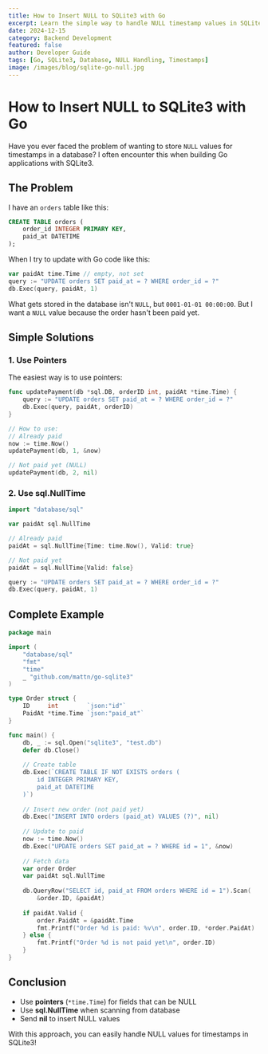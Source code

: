```yaml
---
title: How to Insert NULL to SQLite3 with Go
excerpt: Learn the simple way to handle NULL timestamp values in SQLite3 when working with Go - no more zero dates!
date: 2024-12-15
category: Backend Development
featured: false
author: Developer Guide
tags: [Go, SQLite3, Database, NULL Handling, Timestamps]
image: /images/blog/sqlite-go-null.jpg
---
```


# How to Insert NULL to SQLite3 with Go

Have you ever faced the problem of wanting to store `NULL` values for timestamps in a database? I often encounter this when building Go applications with SQLite3.

## The Problem

I have an `orders` table like this:

```sql
CREATE TABLE orders (
    order_id INTEGER PRIMARY KEY,
    paid_at DATETIME
);
```

When I try to update with Go code like this:

```go
var paidAt time.Time // empty, not set
query := "UPDATE orders SET paid_at = ? WHERE order_id = ?"
db.Exec(query, paidAt, 1)
```

What gets stored in the database isn't `NULL`, but `0001-01-01 00:00:00`. But I want a `NULL` value because the order hasn't been paid yet.

## Simple Solutions

### 1. Use Pointers

The easiest way is to use pointers:

```go
func updatePayment(db *sql.DB, orderID int, paidAt *time.Time) {
    query := "UPDATE orders SET paid_at = ? WHERE order_id = ?"
    db.Exec(query, paidAt, orderID)
}

// How to use:
// Already paid
now := time.Now()
updatePayment(db, 1, &now)

// Not paid yet (NULL)
updatePayment(db, 2, nil)
```

### 2. Use sql.NullTime

```go
import "database/sql"

var paidAt sql.NullTime

// Already paid
paidAt = sql.NullTime{Time: time.Now(), Valid: true}

// Not paid yet
paidAt = sql.NullTime{Valid: false}

query := "UPDATE orders SET paid_at = ? WHERE order_id = ?"
db.Exec(query, paidAt, 1)
```

## Complete Example

```go
package main

import (
    "database/sql"
    "fmt"
    "time"
    _ "github.com/mattn/go-sqlite3"
)

type Order struct {
    ID     int        `json:"id"`
    PaidAt *time.Time `json:"paid_at"`
}

func main() {
    db, _ := sql.Open("sqlite3", "test.db")
    defer db.Close()
    
    // Create table
    db.Exec(`CREATE TABLE IF NOT EXISTS orders (
        id INTEGER PRIMARY KEY,
        paid_at DATETIME
    )`)
    
    // Insert new order (not paid yet)
    db.Exec("INSERT INTO orders (paid_at) VALUES (?)", nil)
    
    // Update to paid
    now := time.Now()
    db.Exec("UPDATE orders SET paid_at = ? WHERE id = 1", &now)
    
    // Fetch data
    var order Order
    var paidAt sql.NullTime
    
    db.QueryRow("SELECT id, paid_at FROM orders WHERE id = 1").Scan(
        &order.ID, &paidAt)
    
    if paidAt.Valid {
        order.PaidAt = &paidAt.Time
        fmt.Printf("Order %d is paid: %v\n", order.ID, *order.PaidAt)
    } else {
        fmt.Printf("Order %d is not paid yet\n", order.ID)
    }
}
```

## Conclusion

- Use **pointers** (`*time.Time`) for fields that can be NULL
- Use **sql.NullTime** when scanning from database
- Send **nil** to insert NULL values

With this approach, you can easily handle NULL values for timestamps in SQLite3!